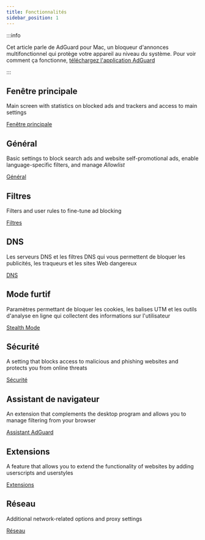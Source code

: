 ```yaml
---
title: Fonctionnalités
sidebar_position: 1
---
```


:::info

Cet article parle de AdGuard pour Mac, un bloqueur d'annonces multifonctionnel qui protège votre appareil au niveau du système. Pour voir comment ça fonctionne, [téléchargez l'application AdGuard](https://agrd.io/download-kb-adblock)

:::

## Fenêtre principale

Main screen with statistics on blocked ads and trackers and access to main settings

[Fenêtre principale](/adguard-for-mac/features/main.md)

## Général

Basic settings to block search ads and website self-promotional ads, enable language-specific filters, and manage _Allowlist_

[Général](/adguard-for-mac/features/general.md)

## Filtres

Filters and user rules to fine-tune ad blocking

[Filtres](/adguard-for-mac/features/filters.md)

## DNS

Les serveurs DNS et les filtres DNS qui vous permettent de bloquer les publicités, les traqueurs et les sites Web dangereux

[DNS](/adguard-for-mac/features/dns.md)

## Mode furtif

Paramètres permettant de bloquer les cookies, les balises UTM et les outils d'analyse en ligne qui collectent des informations sur l'utilisateur

[Stealth Mode](/adguard-for-mac/features/stealth.md)

## Sécurité

A setting that blocks access to malicious and phishing websites and protects you from online threats

[Sécurité](/adguard-for-mac/features/security.md)

## Assistant de navigateur

An extension that complements the desktop program and allows you to manage filtering from your browser

[Assistant AdGuard](/adguard-for-mac/features/browser-assistant.md)

## Extensions

A feature that allows you to extend the functionality of websites by adding userscripts and userstyles

[Extensions](/adguard-for-mac/features/extensions.md)

## Réseau

Additional network-related options and proxy settings

[Réseau](/adguard-for-mac/features/network.md)

